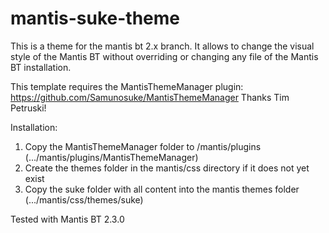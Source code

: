 # mantis-suke-theme

This is a theme for the mantis bt 2.x branch. It allows to change the visual style of the Mantis BT 
without overriding or changing any file of the Mantis BT installation.

This template requires the MantisThemeManager plugin: https://github.com/Samunosuke/MantisThemeManager
Thanks Tim Petruski!

Installation:
1. Copy the MantisThemeManager folder to /mantis/plugins (.../mantis/plugins/MantisThemeManager)
2. Create the themes folder in the mantis/css directory if it does not yet exist
3. Copy the suke folder with all content into the mantis themes folder (.../mantis/css/themes/suke)

Tested with Mantis BT 2.3.0
